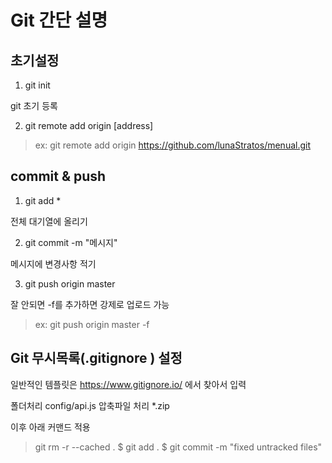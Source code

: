 # Git 간단 설명

## 초기설정

1. git init

git 초기 등록

2. git remote add origin [address]

> ex: git remote add origin https://github.com/lunaStratos/menual.git



## commit & push

1. git add *

전체 대기열에 올리기

2. git commit -m "메시지"

메시지에 변경사항 적기

3. git push origin master

잘 안되면 -f를 추가하면 강제로 업로드 가능

> ex: git push origin master -f


## Git 무시목록(.gitignore ) 설정

일반적인 템플릿은 https://www.gitignore.io/ 에서 찾아서 입력

폴더처리 
config/api.js
압축파일 처리
*.zip

이후 아래 커맨드 적용 

> git rm -r --cached .
> $ git add .
> $ git commit -m "fixed untracked files"

